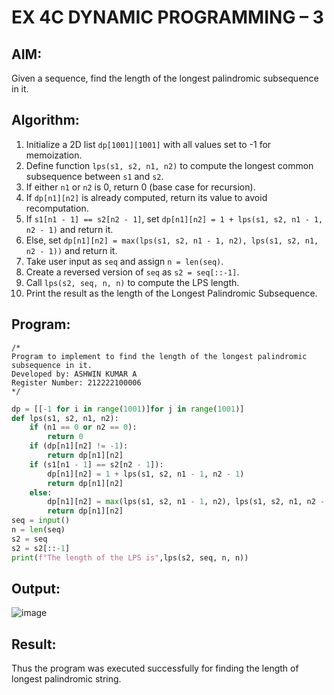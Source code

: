 # EX 4C DYNAMIC PROGRAMMING – 3
## AIM:
Given a sequence, find the length of the longest palindromic subsequence in it.

## Algorithm:  

1. Initialize a 2D list `dp[1001][1001]` with all values set to -1 for memoization.  
2. Define function `lps(s1, s2, n1, n2)` to compute the longest common subsequence between `s1` and `s2`.  
3. If either `n1` or `n2` is 0, return 0 (base case for recursion).  
4. If `dp[n1][n2]` is already computed, return its value to avoid recomputation.  
5. If `s1[n1 - 1] == s2[n2 - 1]`, set `dp[n1][n2] = 1 + lps(s1, s2, n1 - 1, n2 - 1)` and return it.  
6. Else, set `dp[n1][n2] = max(lps(s1, s2, n1 - 1, n2), lps(s1, s2, n1, n2 - 1))` and return it.  
7. Take user input as `seq` and assign `n = len(seq)`.  
8. Create a reversed version of `seq` as `s2 = seq[::-1]`.  
9. Call `lps(s2, seq, n, n)` to compute the LPS length.  
10. Print the result as the length of the Longest Palindromic Subsequence.  

## Program:
```
/*
Program to implement to find the length of the longest palindromic subsequence in it.
Developed by: ASHWIN KUMAR A
Register Number: 212222100006
*/
```
```python
dp = [[-1 for i in range(1001)]for j in range(1001)]
def lps(s1, s2, n1, n2):
    if (n1 == 0 or n2 == 0):
        return 0
    if (dp[n1][n2] != -1):
        return dp[n1][n2]
    if (s1[n1 - 1] == s2[n2 - 1]):
        dp[n1][n2] = 1 + lps(s1, s2, n1 - 1, n2 - 1)
        return dp[n1][n2]
    else:
        dp[n1][n2] = max(lps(s1, s2, n1 - 1, n2), lps(s1, s2, n1, n2 - 1))
        return dp[n1][n2]
seq = input()
n = len(seq)
s2 = seq
s2 = s2[::-1]
print(f"The length of the LPS is",lps(s2, seq, n, n))
```

## Output:

![image](https://github.com/user-attachments/assets/ae23f211-8f91-4a3c-a183-9c5b5a52fc77)


## Result:
Thus the program was executed successfully for finding the length of longest palindromic string.
